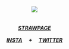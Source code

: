 

<h5 align="center"

![](https://64.media.tumblr.com/abd08241f7ed3b557e752bc149799922/d12d01be3dffe4b2-ed/s250x400/2d1538c3a26d8a1eb9fca765671b30a2ab2c39fc.pnj)

　  
[STRAWPAGE](https://6zerb.straw.page) 

[INSTA](https://www.instagram.com/6zerb) 　+ 　[TWITTER](https://x.com/6zerb)
